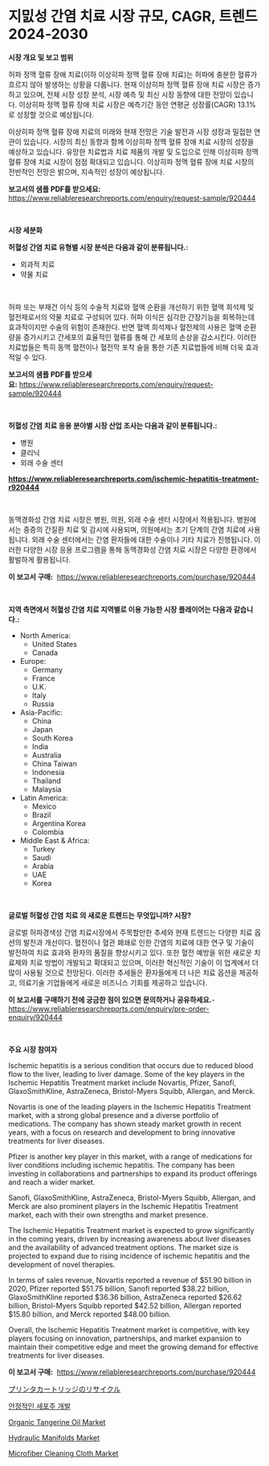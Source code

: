 <p><h1>지밄성 간염 치료 시장 규모, CAGR, 트렌드 2024-2030</h1></p><p><strong>시장 개요 및 보고 범위</strong></p>
<p><p>허파 정맥 혈류 장애 치료(이하 이상히파 정맥 혈류 장애 치료)는 허파에 충분한 혈류가 흐르지 않아 발생하는 상황을 다룹니다. 현재 이상히파 정맥 혈류 장애 치료 시장은 증가하고 있으며, 전체 시장 성장 분석, 시장 예측 및 최신 시장 동향에 대한 전망이 있습니다. 이상히파 정맥 혈류 장애 치료 시장은 예측기간 동안 연평균 성장률(CAGR) 13.1%로 성장할 것으로 예상됩니다. </p><p>이상히파 정맥 혈류 장애 치료의 미래와 현재 전망은 기술 발전과 시장 성장과 밀접한 연관이 있습니다. 시장의 최신 동향과 함께 이상히파 정맥 혈류 장애 치료 시장의 성장을 예상하고 있습니다. 유망한 치료법과 치료 제품의 개발 및 도입으로 인해 이상히파 정맥 혈류 장애 치료 시장이 점점 확대되고 있습니다. 이상히파 정맥 혈류 장애 치료 시장의 전반적인 전망은 밝으며, 지속적인 성장이 예상됩니다.</p></p>
<p><strong>보고서의 샘플 PDF를 받으세요:</strong> <a href="https://www.reliableresearchreports.com/enquiry/request-sample/920444">https://www.reliableresearchreports.com/enquiry/request-sample/920444</a></p>
<p>&nbsp;</p>
<p><strong>시장 세분화</strong></p>
<p><strong>허혈성 간염 치료 유형별 시장 분석은 다음과 같이 분류됩니다.:</strong></p>
<p><ul><li>외과적 치료</li><li>약물 치료</li></ul></p>
<p>&nbsp;</p>
<p><p>허파 또는 부재건 이식 등의 수술적 치료와 혈액 순환을 개선하기 위한 혈액 희석제 및 혈전제로서의 약물 치료로 구성되어 있다. 허파 이식은 심각한 간장기능을 회복하는데 효과적이지만 수술의 위험이 존재한다. 반면 혈액 희석제나 혈전제의 사용은 혈액 순환량을 증가시키고 간세포의 효율적인 혈류를 통해 간 세포의 손상을 감소시킨다. 이러한 치료법들은 특히 동맥 혈전이나 혈전막 포착 술을 통한 기존 치료법들에 비해 더욱 효과적일 수 있다.</p></p>
<p><strong>보고서의 샘플 PDF를 받으세요:</strong>&nbsp;<a href="https://www.reliableresearchreports.com/enquiry/request-sample/920444">https://www.reliableresearchreports.com/enquiry/request-sample/920444</a></p>
<p>&nbsp;</p>
<p><strong> 허혈성 간염 치료 응용 분야별 시장 산업 조사는 다음과 같이 분류됩니다.:</strong></p>
<p><ul><li>병원</li><li>클리닉</li><li>외래 수술 센터</li></ul></p>
<p><strong><a href="https://www.reliableresearchreports.com/ischemic-hepatitis-treatment-r920444">https://www.reliableresearchreports.com/ischemic-hepatitis-treatment-r920444</a></strong></p>
<p>&nbsp;</p>
<p><p>동맥경화성 간염 치료 시장은 병원, 의원, 외래 수술 센터 시장에서 적용됩니다. 병원에서는 중증의 간질환 치료 및 감시에 사용되며, 의원에서는 초기 단계의 간염 치료에 사용됩니다. 외래 수술 센터에서는 간염 환자들에 대한 수술이나 기타 치료가 진행됩니다. 이러한 다양한 시장 응용 프로그램을 통해 동맥경화성 간염 치료 시장은 다양한 환경에서 활발하게 활용됩니다.</p></p>
<p><strong>이 보고서 구매:</strong>&nbsp; <a href="https://www.reliableresearchreports.com/purchase/920444">https://www.reliableresearchreports.com/purchase/920444</a></p>
<p>&nbsp;</p>
<p><strong>지역 측면에서 허혈성 간염 치료 지역별로 이용 가능한 시장 플레이어는 다음과 같습니다.:</strong></p>
<p><ul>
    <li>
        North America:
        <ul>
            <li>United States</li>
            <li>Canada</li>
        </ul>
    </li>
    <li>
        Europe:
        <ul>
            <li>Germany</li>
            <li>France</li>
            <li>U.K.</li>
            <li>Italy</li>
            <li>Russia</li>
        </ul>
    </li>
    <li>
        Asia-Pacific:
        <ul>
            <li>China</li>
            <li>Japan</li>
            <li>South Korea</li>
            <li>India</li>
            <li>Australia</li>
            <li>China Taiwan</li>
            <li>Indonesia</li>
            <li>Thailand</li>
            <li>Malaysia</li>
        </ul>
    </li>
    <li>
        Latin America:
        <ul>
            <li>Mexico</li>
            <li>Brazil</li>
            <li>Argentina Korea</li>
            <li>Colombia</li>
        </ul>
    </li>
    <li>
        Middle East & Africa:
        <ul>
            <li>Turkey</li>
            <li>Saudi</li>
            <li>Arabia</li>
            <li>UAE</li>
            <li>Korea</li>
        </ul>
    </li>
    </ul></p>
<p>&nbsp;</p>
<p><strong>글로벌 허혈성 간염 치료 의 새로운 트렌드는 무엇입니까? 시장?</strong></p>
<p><p>글로벌 허파경색성 간염 치료시장에서 주목할만한 추세와 현재 트렌드는 다양한 치료 옵션의 발전과 개선이다. 혈전이나 혈관 폐쇄로 인한 간염의 치료에 대한 연구 및 기술이 발전하여 치료 효과와 환자의 품질을 향상시키고 있다. 또한 혈전 예방을 위한 새로운 치료제와 치료 방법이 개발되고 확대되고 있으며, 이러한 혁신적인 기술이 이 업계에서 더 많이 사용될 것으로 전망된다. 이러한 추세들은 환자들에게 더 나은 치료 옵션을 제공하고, 의료기술 기업들에게 새로운 비즈니스 기회를 제공하고 있습니다.</p></p>
<p><strong>이 보고서를 구매하기 전에 궁금한 점이 있으면 문의하거나 공유하세요.</strong>- <a href="https://www.reliableresearchreports.com/enquiry/pre-order-enquiry/920444">https://www.reliableresearchreports.com/enquiry/pre-order-enquiry/920444</a></p>
<p>&nbsp;</p>
<p><strong>주요 시장 참여자</strong></p>
<p><p>Ischemic hepatitis is a serious condition that occurs due to reduced blood flow to the liver, leading to liver damage. Some of the key players in the Ischemic Hepatitis Treatment market include Novartis, Pfizer, Sanofi, GlaxoSmithKline, AstraZeneca, Bristol-Myers Squibb, Allergan, and Merck.</p><p>Novartis is one of the leading players in the Ischemic Hepatitis Treatment market, with a strong global presence and a diverse portfolio of medications. The company has shown steady market growth in recent years, with a focus on research and development to bring innovative treatments for liver diseases.</p><p>Pfizer is another key player in this market, with a range of medications for liver conditions including ischemic hepatitis. The company has been investing in collaborations and partnerships to expand its product offerings and reach a wider market.</p><p>Sanofi, GlaxoSmithKline, AstraZeneca, Bristol-Myers Squibb, Allergan, and Merck are also prominent players in the Ischemic Hepatitis Treatment market, each with their own strengths and market presence.</p><p>The Ischemic Hepatitis Treatment market is expected to grow significantly in the coming years, driven by increasing awareness about liver diseases and the availability of advanced treatment options. The market size is projected to expand due to rising incidence of ischemic hepatitis and the development of novel therapies.</p><p>In terms of sales revenue, Novartis reported a revenue of $51.90 billion in 2020, Pfizer reported $51.75 billion, Sanofi reported $38.22 billion, GlaxoSmithKline reported $36.36 billion, AstraZeneca reported $26.62 billion, Bristol-Myers Squibb reported $42.52 billion, Allergan reported $15.80 billion, and Merck reported $48.00 billion.</p><p>Overall, the Ischemic Hepatitis Treatment market is competitive, with key players focusing on innovation, partnerships, and market expansion to maintain their competitive edge and meet the growing demand for effective treatments for liver diseases.</p></p>
<p><strong>이 보고서 구매:</strong>&nbsp;&nbsp;<a href="https://www.reliableresearchreports.com/purchase/920444">https://www.reliableresearchreports.com/purchase/920444</a></p>
<p><p><a href="https://github.com/vhemk0794148/Market-Research-Report-List-1/blob/main/714768930290.md">プリンタカートリッジのリサイクル</a></p><p><a href="https://github.com/vs019sa3m8x/Market-Research-Report-List-1/blob/main/603582427885.md">안정적인 세포주 개발</a></p><p><a href="https://issuu.com/reportprime-2/docs/organic-tangerine-oil-market-size-2030.pptx">Organic Tangerine Oil Market</a></p><p><a href="https://github.com/gulaimolin/Market-Research-Report-List-4/blob/main/hydraulic-manifolds-market.md">Hydraulic Manifolds Market</a></p><p><a href="https://issuu.com/reportprime-2/docs/microfiber-cleaning-cloth-market-size-2030.pptx">Microfiber Cleaning Cloth Market</a></p></p>